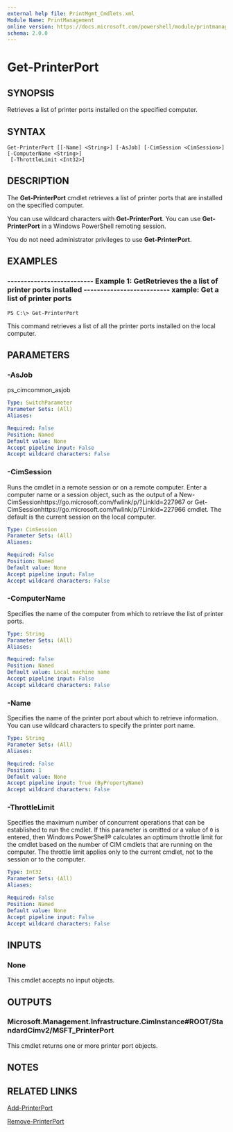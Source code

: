 ```yaml
---
external help file: PrintMgmt_Cmdlets.xml
Module Name: PrintManagement
online version: https://docs.microsoft.com/powershell/module/printmanagement/get-printerport?view=windowsserver2012-ps&wt.mc_id=ps-gethelp
schema: 2.0.0
---
```


# Get-PrinterPort

## SYNOPSIS
Retrieves a list of printer ports installed on the specified computer.

## SYNTAX

```
Get-PrinterPort [[-Name] <String>] [-AsJob] [-CimSession <CimSession>] [-ComputerName <String>]
 [-ThrottleLimit <Int32>]
```

## DESCRIPTION
The **Get-PrinterPort** cmdlet retrieves a list of printer ports that are installed on the specified computer.

You can use wildcard characters with **Get-PrinterPort**.
You can use **Get-PrinterPort** in a Windows PowerShell remoting session.

You do not need administrator privileges to use **Get-PrinterPort**.

## EXAMPLES

### -------------------------- Example 1: GetRetrieves the a list of printer ports installed -------------------------- xample: Get a list of printer ports
```
PS C:\> Get-PrinterPort
```

This command retrieves a list of all the printer ports installed on the local computer.

## PARAMETERS

### -AsJob
ps_cimcommon_asjob

```yaml
Type: SwitchParameter
Parameter Sets: (All)
Aliases: 

Required: False
Position: Named
Default value: None
Accept pipeline input: False
Accept wildcard characters: False
```

### -CimSession
Runs the cmdlet in a remote session or on a remote computer.
Enter a computer name or a session object, such as the output of a New-CimSessionhttps://go.microsoft.com/fwlink/p/?LinkId=227967 or Get-CimSessionhttps://go.microsoft.com/fwlink/p/?LinkId=227966 cmdlet.
The default is the current session on the local computer.

```yaml
Type: CimSession
Parameter Sets: (All)
Aliases: 

Required: False
Position: Named
Default value: None
Accept pipeline input: False
Accept wildcard characters: False
```

### -ComputerName
Specifies the name of the computer from which to retrieve the list of printer ports.

```yaml
Type: String
Parameter Sets: (All)
Aliases: 

Required: False
Position: Named
Default value: Local machine name
Accept pipeline input: False
Accept wildcard characters: False
```

### -Name
Specifies the name of the printer port about which to retrieve information.
You can use wildcard characters to specify the printer port name.

```yaml
Type: String
Parameter Sets: (All)
Aliases: 

Required: False
Position: 1
Default value: None
Accept pipeline input: True (ByPropertyName)
Accept wildcard characters: False
```

### -ThrottleLimit
Specifies the maximum number of concurrent operations that can be established to run the cmdlet.
If this parameter is omitted or a value of `0` is entered, then Windows PowerShell® calculates an optimum throttle limit for the cmdlet based on the number of CIM cmdlets that are running on the computer.
The throttle limit applies only to the current cmdlet, not to the session or to the computer.

```yaml
Type: Int32
Parameter Sets: (All)
Aliases: 

Required: False
Position: Named
Default value: None
Accept pipeline input: False
Accept wildcard characters: False
```

## INPUTS

### None
This cmdlet accepts no input objects.

## OUTPUTS

### Microsoft.Management.Infrastructure.CimInstance#ROOT/StandardCimv2/MSFT_PrinterPort
This cmdlet returns one or more printer port objects.

## NOTES

## RELATED LINKS

[Add-PrinterPort](./Add-PrinterPort.md)

[Remove-PrinterPort](./Remove-PrinterPort.md)

